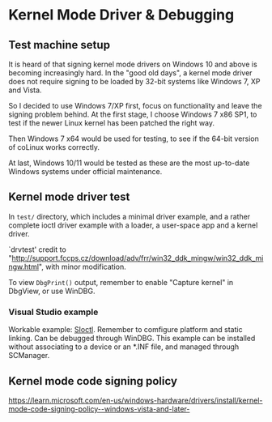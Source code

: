 # Kernel Mode Driver & Debugging

## Test machine setup

It is heard of that signing kernel mode drivers on Windows 10 and above is becoming increasingly hard. In the "good old days", a kernel mode driver does not require signing to be loaded by 32-bit systems like Windows 7, XP and Vista.

So I decided to use Windows 7/XP first, focus on functionality and leave the signing problem behind. At the first stage, I choose Windows 7 x86 SP1, to test if the newer Linux kernel has been patched the right way.

Then Windows 7 x64 would be used for testing, to see if the 64-bit version of coLinux works correctly.

At last, Windows 10/11 would be tested as these are the most up-to-date Windows systems under official maintenance.


## Kernel mode driver test

In `test/` directory, which includes a minimal driver example, and a rather complete ioctl driver example with a loader, a user-space app and a kernel driver.

`drvtest' credit to "http://support.fccps.cz/download/adv/frr/win32_ddk_mingw/win32_ddk_mingw.html", with minor modification.

To view `DbgPrint()` output, remember to enable "Capture kernel" in DbgView, or use WinDBG.

### Visual Studio example

Workable example: [SIoctl](https://github.com/microsoft/Windows-driver-samples/tree/main/general/ioctl). Remember to comfigure platform and static linking. Can be debugged through WinDBG. This example can be installed without associating to a device or an *.INF file, and managed through SCManager.

## Kernel mode code signing policy

https://learn.microsoft.com/en-us/windows-hardware/drivers/install/kernel-mode-code-signing-policy--windows-vista-and-later-

